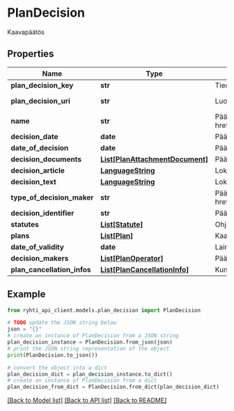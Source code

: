 # PlanDecision

Kaavapäätös

## Properties

Name | Type | Description | Notes
------------ | ------------- | ------------- | -------------
**plan_decision_key** | **str** | Tiedon tuottajatahon tietojärjestelmän generoima kohteen versioriippumaton tunnus | 
**plan_decision_uri** | **str** | Luokan pysyvä URI -muotoinen viittaustunniste (https://uri.rakennetunymparistontietojarjestelma.fi/plandecision/{guid}) | [optional] [readonly] 
**name** | **str** | Päätöksen nimitys, joka kertoo mitä päätös koskee. Käytetään koodistoa &lt;a href&#x3D;\&quot;http://uri.suomi.fi/codelist/rytj/kaavpaatnimi\&quot;&gt;http://uri.suomi.fi/codelist/rytj/kaavpaatnimi&lt;/a&gt; | 
**decision_date** | **date** | Päätöspäivämäärä | 
**date_of_decision** | **date** | Päätöksenantopäivämäärä | 
**decision_documents** | [**List[PlanAttachmentDocument]**](PlanAttachmentDocument.md) | Päätösasiakirja | [optional] 
**decision_article** | [**LanguageString**](LanguageString.md) | Lokalisoitu merkkijono-luokka eri kielille. Lisää vähintään yksi kieli. | [optional] 
**decision_text** | [**LanguageString**](LanguageString.md) | Lokalisoitu merkkijono-luokka eri kielille. Lisää vähintään yksi kieli. | [optional] 
**type_of_decision_maker** | **str** | Päätöksen tekijä, monijäseninen toimielin tai viranhaltija. Käytetään koodistoa &lt;a href&#x3D;\&quot;http://uri.suomi.fi/codelist/rytj/PaatoksenTekija\&quot;&gt;http://uri.suomi.fi/codelist/rytj/PaatoksenTekija&lt;/a&gt; | 
**decision_identifier** | **str** | Päätöstunnus | [optional] 
**statutes** | [**List[Statute]**](Statute.md) | Ohjaava säädös | [optional] 
**plans** | [**List[Plan]**](Plan.md) | Kaavapäätökset | [optional] 
**date_of_validity** | **date** | Lainvoimaisuuspäivämäärä | [optional] 
**decision_makers** | [**List[PlanOperator]**](PlanOperator.md) | Päätöksentekijä | [optional] 
**plan_cancellation_infos** | [**List[PlanCancellationInfo]**](PlanCancellationInfo.md) | Kumoamistieto | [optional] 

## Example

```python
from ryhti_api_client.models.plan_decision import PlanDecision

# TODO update the JSON string below
json = "{}"
# create an instance of PlanDecision from a JSON string
plan_decision_instance = PlanDecision.from_json(json)
# print the JSON string representation of the object
print(PlanDecision.to_json())

# convert the object into a dict
plan_decision_dict = plan_decision_instance.to_dict()
# create an instance of PlanDecision from a dict
plan_decision_from_dict = PlanDecision.from_dict(plan_decision_dict)
```
[[Back to Model list]](../README.md#documentation-for-models) [[Back to API list]](../README.md#documentation-for-api-endpoints) [[Back to README]](../README.md)


